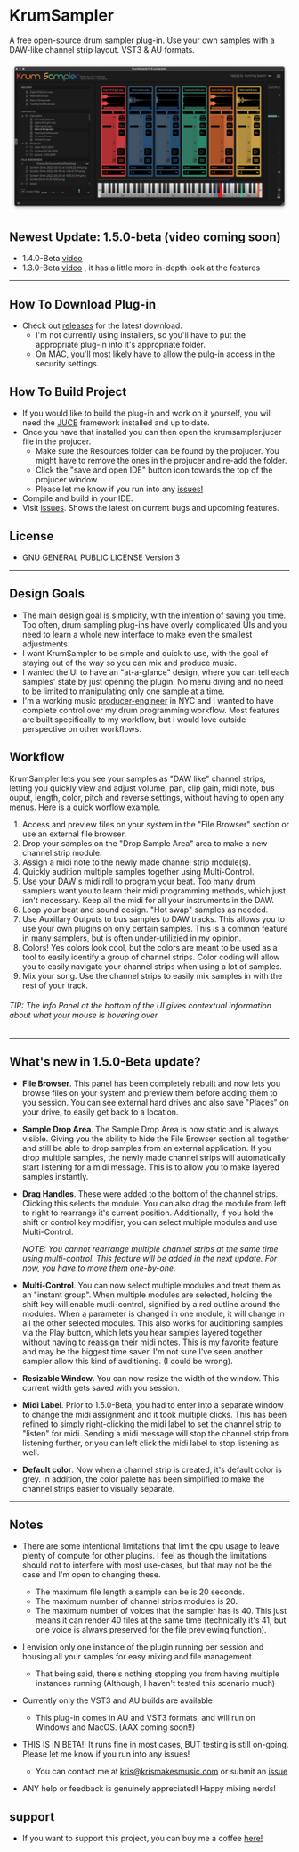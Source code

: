 # KrumSampler

A free open-source drum sampler plug-in. Use your own samples with a DAW-like channel strip layout. VST3 & AU formats.

![image](/Screen%20Shot%202022-07-03%20at%202.37.28%20PM.png)

## Newest Update: 1.5.0-beta (video coming soon)
- 1.4.0-Beta [video](https://www.youtube.com/watch?v=LSDDeG-BdvY) 
- 1.3.0-Beta [video](https://www.youtube.com/watch?v=9vDSEBo0MJI) , it has a little more in-depth look at the features

---
## How To Download Plug-in
- Check out [releases](https://github.com/krismakesstuff/KrumSampler/releases) for the latest download. 
  - I'm not currently using installers, so you'll have to put the appropriate plug-in into it's appropriate folder.
  - On MAC, you'll most likely have to allow the pulg-in access in the security settings.

## How To Build Project
- If you would like to build the plug-in and work on it yourself, you will need the [JUCE](https://github.com/juce-framework/JUCE) framework installed and up to date. 
- Once you have that installed you can then open the krumsampler.jucer file in the projucer.  
  - Make sure the Resources folder can be found by the projucer. You might have to remove the ones in the projucer and re-add the folder. 
  - Click the "save and open IDE" button icon towards the top of the projucer window. 
  - Please let me know if you run into any [issues!](https://github.com/krismakesstuff/KrumSampler/issues)
- Compile and build in your IDE.
- Visit [issues](https://github.com/krismakesstuff/KrumSampler/issues). Shows the latest on current bugs and upcoming features.

## License
- GNU GENERAL PUBLIC LICENSE Version 3

---
## Design Goals

- The main design goal is simplicity, with the intention of saving you time. Too often, drum sampling plug-ins have overly complicated UIs and you need to learn a whole new interface to make even the smallest adjustments.
- I want KrumSampler to be simple and quick to use, with the goal of staying out of the way so you can mix and produce music.
- I wanted the UI to have an "at-a-glance" design, where you can tell each samples' state by just opening the plugin. No menu diving and no need to be limited to manipulating only one sample at a time.
- I'm a working music [producer-engineer](https://krismakesmusic.com/) in NYC and I wanted to have complete control over my drum programming workflow. Most features are built specifically to my workflow, but I would love outside perspective on other workflows.

## Workflow
KrumSampler lets you see your samples as "DAW like" channel strips, letting you quickly view and adjust volume, pan, clip gain, midi note, bus ouput, length, color, pitch and reverse settings, without having to open any menus. Here is a quick worflow example.

1. Access and preview files on your system in the "File Browser" section or use an external file browser. 
2. Drop your samples on the "Drop Sample Area" area to make a new channel strip module. 
3. Assign a midi note to the newly made channel strip module(s).
4. Quickly audition multiple samples together using Multi-Control. 
5. Use your DAW's midi roll to program your beat. Too many drum samplers want you to learn their midi programming methods, which just isn't necessary. Keep all the midi for all your instruments in the DAW. 
6. Loop your beat and sound design. "Hot swap" samples as needed.
7. Use Auxillary Outputs to bus samples to DAW tracks. This allows you to use your own plugins on only certain samples. This is a common feature in many samplers, but is often under-utilizied in my opinion.
8. Colors! Yes colors look cool, but the colors are meant to be used as a tool to easily identify a group of channel strips. Color coding will allow you to easily navigate your channel strips when using a lot of samples.
9. Mix your song. Use the channel strips to easily mix samples in with the rest of your track.

###### TIP: The Info Panel at the bottom of the UI gives contextual information about what your mouse is hovering over.

----------------------------------------------------------


## What's new in 1.5.0-Beta update?
- **File Browser**. This panel has been completely rebuilt and now lets you browse files on your system and preview them before adding them to you session. You can see external hard drives and also save "Places" on your drive, to easily get back to a location.
- **Sample Drop Area**. The Sample Drop Area is now static and is always visible. Giving you the ability to hide the File Browser section all together and still be able to drop samples from an external application. If you drop multiple samples, the newly made channel strips will  automatically start listening for a midi message. This is to allow you to make layered samples instantly.
- **Drag Handles**. These were added to the bottom of the channel strips. Clicking this selects the module. You can also drag the module from left to right to rearrange it's current position. Additionally, if you hold the shift or control key modifier, you can select multiple modules and use Multi-Control. 

    *NOTE: You cannot rearrange multiple channel strips at the same time using multi-control. This feature will be added in the next update. For now, you have to move them one-by-one.*
- **Multi-Control**. You can now select multiple modules and treat them as an "instant group". When multiple modules are selected, holding the shift key will enable mutli-control, signified by a red outline around the modules. When a parameter is changed in one module, it will change in all the other selected modules. This also works for auditioning samples via the Play button, which lets you hear samples layered together without having to reassign their midi notes. This is my favorite feature and may be the biggest time saver. I'm not sure I've seen another sampler allow this kind of auditioning. (I could be wrong). 
- **Resizable Window**. You can now resize the width of the window. This current width gets saved with you session.
- **Midi Label**. Prior to 1.5.0-Beta, you had to enter into a separate window to change the midi assignment and it took multiple clicks. This has been refined to simply right-clicking the midi label to set the channel strip to "listen" for midi. Sending a midi message will stop the channel strip from listening further, or you can left click the midi label to stop listening as well.
- **Default color**. Now when a channel strip is created, it's default color is grey. In addition, the color palette has been simplified to make the channel strips easier to visually separate.

--------------------------------------------------------

## Notes
- There are some intentional limitations that limit the cpu usage to leave plenty of compute for other plugins. I feel as though the limitations should not to interfere with most use-cases, but that may not be the case and I'm open to changing these. 
  - The maximum file length a sample can be is 20 seconds. 
  -  The maximum number of channel strips modules is 20. 
  -  The maximum number of voices that the sampler has is 40. This just means it can render 40 files at the same time (technically it's 41, but one voice is always preserved for the file previewing function). 
- I envision only one instance of the plugin running per session and housing all your samples for easy mixing and file management. 
  - That being said, there's nothing stopping you from having multiple instances running (Although, I haven't tested this scenario much)
- Currently only the VST3 and AU builds are available
  - This plug-in comes in AU and VST3 formats, and will run on Windows and MacOS. (AAX coming soon!!)
  
- THIS IS IN BETA!! It runs fine in most cases, BUT testing is still on-going. Please let me know if you run into any issues!
  - You can contact me at <kris@krismakesmusic.com> or submit an [issue](https://github.com/krismakesstuff/KrumSampler/issues)
- ANY help or feedback is genuinely appreciated! Happy mixing nerds!

## support
- If you want to support this project, you can buy me a coffee [here!](https://www.buymeacoffee.com/kriscrawford)
